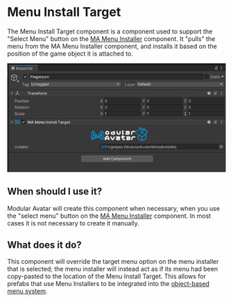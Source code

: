 ﻿# Menu Install Target

The Menu Install Target component is a component used to support the "Select Menu" button on the [MA Menu Installer](menu-installer.md) component.
It "pulls" the menu from the MA Menu Installer component, and installs it based on the position of the game object it is
attached to.

![Menu Install Target](menu-install-target.png)

## When should I use it?

Modular Avatar will create this component when necessary, when you use the "select menu" button on the
[MA Menu Installer](menu-installer.md) component. In most cases it is not necessary to create it manually.

## What does it do?

This component will override the target menu option on the menu installer that is selected; the menu installer will
instead act as if its menu had been copy-pasted to the location of the Menu Install Target. This allows for prefabs that
use Menu Installers to be integrated into the [object-based menu system](/docs/tutorials/menu).